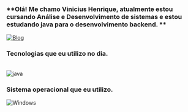 ### **Olá! Me chamo Vinicius Henrique, atualmente estou cursando Análise e Desenvolvimento de sistemas e estou estudando java para o desenvolvimento backend. **

[![Blog](https://img.shields.io/badge/LinkedIn-0077B5?style=for-the-badge&logo=linkedin&logoColor=white)](https://www.linkedin.com/in/vinicius-henrique-b15b6723b/)



### Tecnologias que eu utilizo no dia.


<div style="display: inline_brock"><br/>

<img align="center" alt="java" src="https://img.shields.io/badge/Java-ED8B00?style=for-the-badge&logo=openjdk&logoColor=white" />
</div>

### Sistema operacional que eu utilizo.
![Windows](https://img.shields.io/badge/Windows-000?style=for-the-badge&logo=windows&logoColor=2CA5E0)



